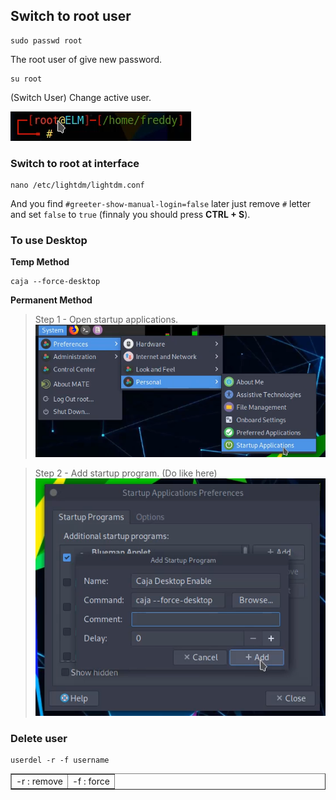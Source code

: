 ## Switch to root user

```
sudo passwd root 
```
The root user of give new password.

```
su root
```
(Switch User) Change active user.

![success](img/preview.png)

### Switch to root at interface
```
nano /etc/lightdm/lightdm.conf
```
And you find ```#greeter-show-manual-login=false``` later just remove ```#``` letter and set ```false``` to ```true``` (finnaly you should press **CTRL + S**).

### To use Desktop
**Temp Method**
```
caja --force-desktop
```

**Permanent Method** <br>
> Step 1 - Open startup applications.
![alt text](img/startupapps.png)

> Step 2 - Add startup program. (Do like here)
![alt text](img/addprogram.png)

### Delete user
```
userdel -r -f username
```

<table border="1">
<tr><td>-r : remove</td><td>-f : force</td></tr>
</table>
